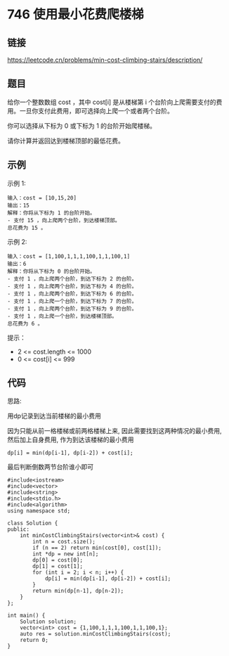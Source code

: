 # 746 使用最小花费爬楼梯
## 链接
https://leetcode.cn/problems/min-cost-climbing-stairs/description/

## 题目 
给你一个整数数组 cost ，其中 cost[i] 是从楼梯第 i 个台阶向上爬需要支付的费用。一旦你支付此费用，即可选择向上爬一个或者两个台阶。

你可以选择从下标为 0 或下标为 1 的台阶开始爬楼梯。

请你计算并返回达到楼梯顶部的最低花费。

## 示例
示例 1:
```
输入：cost = [10,15,20]
输出：15
解释：你将从下标为 1 的台阶开始。
- 支付 15 ，向上爬两个台阶，到达楼梯顶部。
总花费为 15 。
```
示例 2:
```
输入：cost = [1,100,1,1,1,100,1,1,100,1]
输出：6
解释：你将从下标为 0 的台阶开始。
- 支付 1 ，向上爬两个台阶，到达下标为 2 的台阶。
- 支付 1 ，向上爬两个台阶，到达下标为 4 的台阶。
- 支付 1 ，向上爬两个台阶，到达下标为 6 的台阶。
- 支付 1 ，向上爬一个台阶，到达下标为 7 的台阶。
- 支付 1 ，向上爬两个台阶，到达下标为 9 的台阶。
- 支付 1 ，向上爬一个台阶，到达楼梯顶部。
总花费为 6 。
```

提示：

- 2 <= cost.length <= 1000
- 0 <= cost[i] <= 999

## 代码
思路:

用dp记录到达当前楼梯的最小费用

因为只能从前一格楼梯或前两格楼梯上来, 因此需要找到这两种情况的最小费用, 然后加上自身费用, 作为到达该楼梯的最小费用
```
dp[i] = min(dp[i-1], dp[i-2]) + cost[i];
```
最后判断倒数两节台阶谁小即可

```
#include<iostream>
#include<vector>
#include<string>
#include<stdio.h>
#include<algorithm>
using namespace std;

class Solution {
public:
    int minCostClimbingStairs(vector<int>& cost) {
		int n = cost.size();
		if (n == 2) return min(cost[0], cost[1]);
		int *dp = new int[n];
		dp[0] = cost[0];
		dp[1] = cost[1];
		for (int i = 2; i < n; i++) {
			dp[i] = min(dp[i-1], dp[i-2]) + cost[i];
		}
		return min(dp[n-1], dp[n-2]);
    }
};

int main() {
	Solution solution;
	vector<int> cost = {1,100,1,1,1,100,1,1,100,1};
	auto res = solution.minCostClimbingStairs(cost);
	return 0;
}
```